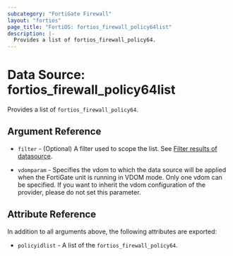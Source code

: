 ```yaml
---
subcategory: "FortiGate Firewall"
layout: "fortios"
page_title: "FortiOS: fortios_firewall_policy64list"
description: |-
  Provides a list of fortios_firewall_policy64.
---
```


# Data Source: fortios_firewall_policy64list
Provides a list of `fortios_firewall_policy64`.

## Argument Reference

* `filter` - (Optional) A filter used to scope the list. See [Filter results of datasource](https://registry.terraform.io/providers/poroping/fortios/latest/docs/guides/fgt_filter).

* `vdomparam` - Specifies the vdom to which the data source will be applied when the FortiGate unit is running in VDOM mode. Only one vdom can be specified. If you want to inherit the vdom configuration of the provider, please do not set this parameter.

## Attribute Reference

In addition to all arguments above, the following attributes are exported:

* `policyidlist` -  A list of the `fortios_firewall_policy64`.
